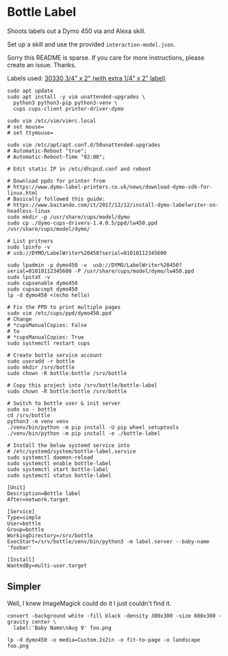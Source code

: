 # Bottle Label

Shoots labels out a Dymo 450 via and Alexa skill.

Set up a skill and use the provided `interaction-model.json`. 

Sorry this README is sparse. If you care for more instructions,
please create an issue. Thanks.

Labels used:
[30330 3/4" x 2" (with extra 1/4" x 2" label)](https://www.amazon.com/gp/product/B06X99NHX2)

```shell
sudo apt update
sudo apt install -y vim unattended-upgrades \
  python3 python3-pip python3-venv \
  cups cups-client printer-driver-dymo

sudo vim /etc/vim/vimrc.local
# set mouse=
# set ttymouse=

sudo vim /etc/apt/apt.conf.d/50unattended-upgrades
# Automatic-Reboot "true";
# Automatic-Reboot-Time "02:00";

# Edit static IP in /etc/dhcpcd.conf and reboot

# Download ppds for printer from
# https://www.dymo-label-printers.co.uk/news/download-dymo-sdk-for-linux.html
# Basically followed this guide:
# https://www.baitando.com/it/2017/12/12/install-dymo-labelwriter-on-headless-linux
sudo mkdir -p /usr/share/cups/model/dymo
sudo cp ./dymo-cups-drivers-1.4.0.5/ppd/lw450.ppd /usr/share/cups/model/dymo/

# List pritners
sudo lpinfo -v
# usb://DYMO/LabelWriter%20450?serial=01010112345600

sudo lpadmin -p dymo450 -v  usb://DYMO/LabelWriter%20450?serial=01010112345600 -P /usr/share/cups/model/dymo/lw450.ppd
sudo lpstat -v
sudo cupsenable dymo450
sudo cupsaccept dymo450
lp -d dymo450 <(echo hello)

# Fix the PPD to print multiple pages
sudo vim /etc/cups/ppd/dymo450.ppd
# Change
# *cupsManualCopies: False
# to
# *cupsManualCopies: True
sudo systemctl restart cups

# Create bottle service account
sudo useradd -r bottle
sudo mkdir /srv/bottle
sudo chown -R bottle:bottle /srv/bottle

# Copy this project into /srv/bottle/bottle-label
sudo chown -R bottle:bottle /srv/bottle

# Switch to bottle user & init server
sudo su - bottle
cd /srv/bottle
python3 -m venv venv
./venv/bin/python -m pip install -U pip wheel setuptools
./venv/bin/python -m pip install -e ./bottle-label

# Install the below systemd service into
# /etc/systemd/system/bottle-label.service
sudo systemctl daemon-reload
sudo systemctl enable bottle-label
sudo systemctl start bottle-label
sudo systemctl status bottle-label
```

```text
[Unit]
Description=Bottle label
After=network.target

[Service]
Type=simple
User=bottle
Group=bottle
WorkingDirectory=/srv/bottle
ExecStart=/srv/bottle/venv/bin/python3 -m label.server --baby-name 'foobar'

[Install]
WantedBy=multi-user.target
```

## Simpler

Well, I knew ImageMagick could do it I just couldn't find it.

```
convert -background white -fill black -density 300x300 -size 600x300 -gravity center \
  label:'Baby Name\nAug 9' foo.png

lp -d dymo450 -o media=Custom.2x2in -o fit-to-page -o landscape foo.png
```
